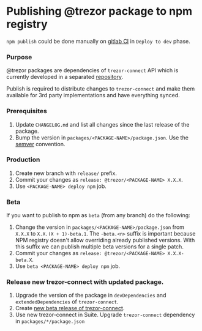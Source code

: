 # Publishing @trezor package to npm registry

`npm publish` could be done manually on [gitlab CI](https://gitlab.com/satoshilabs/trezor/trezor-suite/-/pipelines/) in `Deploy to dev` phase.

### Purpose

@trezor packages are dependencies of `trezor-connect` API which is currently developed in a separated [repository](https://github.com/trezor/connect/).

Publish is required to distribute changes to `trezor-connect` and make them available for 3rd party implementations and have everything synced.

### Prerequisites

1. Update `CHANGELOG.md` and list all changes since the last release of the package.
1. Bump the version in `packages/<PACKAGE-NAME>/package.json`. Use the [semver](https://semver.org/) convention.

### Production

1. Create new branch with `release/` prefix.
1. Commit your changes as `release: @trezor/<PACKAGE-NAME> X.X.X`.
1. Use `<PACKAGE-NAME> deploy npm` job.

### Beta

If you want to publish to npm as `beta` (from any branch) do the following:

1. Change the version in `packages/<PACKAGE-NAME>/package.json` from `X.X.X` to `X.X.(X + 1)-beta.1`.
   The `-beta.<n>` suffix is important because NPM registry doesn't allow overriding already published versions.
   With this suffix we can publish multiple beta versions for a single patch.
1. Commit your changes as `release: @trezor/<PACKAGE-NAME> X.X.X-beta.X`.
1. Use `beta <PACKAGE-NAME> deploy npm` job.


### Release new trezor-connect with updated package.

1. Upgrade the version of the package in `devDependencies` and `extendedDependencies` of `trezor-connect`.
1. Create [new beta release of trezor-connect](https://github.com/trezor/connect/blob/83af30f73f4cfa7c099c55b2b0f8a103abc299c8/docs/deployment/index.md#beta).
1. Use new trezor-connect in Suite. Upgrade `trezor-connect` dependency in `packages/*/package.json`